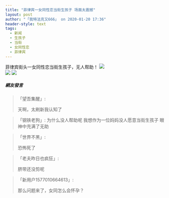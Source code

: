 ```yaml
---
title: "菲律宾一女同性恋当街生孩子 场面太震撼"
layout: post
author: "「我特法克又666」 on 2020-01-20 17:36"
header-style: text
tags:
  - 新闻
  - 生孩子
  - 当街
  - 女同性恋
  - 菲律宾
---
```


菲律宾街头一女同性恋当街生孩子，无人帮助！
<img src="http://images.feileyuan.com/images/ueditor/2020012017350000161654.jpg">
<input type="hidden" value="菲乐园提供"><br>
<img src="http://images.feileyuan.com/images/ueditor/2020012017350000261108.jpg">
<img src="http://images.feileyuan.com/images/ueditor/2020012017350000311936.jpg">

##### 網友發言 
> 「望吾集醒」:
> <p>天啊，太刷新我认知了</p>

> 「钢铁老狗」:
> 为什么没人帮助呢 我想作为一位妈妈没人愿意当街生孩子 眼神中充满了无助

> 「世界不黑」:
> <p>恐怖死了</p>

> 「老夫昨日也疯狂」:
> <p>脐带还没剪呢&nbsp;</p>

> 「新用户1577010664613」:
> <p>那么问题来了，女同怎么会怀孕？</p>


